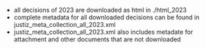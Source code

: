 - all decisions of 2023 are downloaded as html in ./html_2023
- complete metadata for all downloaded decisions can be found in justiz_meta_collection_all_2023.xml
- justiz_meta_collection_all_2023.xml also includes metadate for attachment and other documents that are not downloaded

